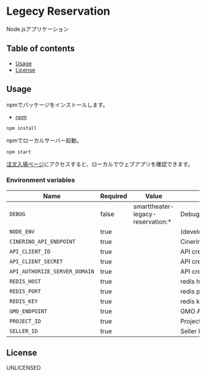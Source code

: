 # Legecy Reservation

Node.jsアプリケーション

## Table of contents

* [Usage](#usage)
* [License](#license)

## Usage
npmでパッケージをインストールします。
* [npm](https://www.npmjs.com/)

```shell
npm install
```

npmでローカルサーバー起動。

```shell
npm start
```

[注文入場ページ](http://localhost:8080/entrance/index.html?wc=0&locale=ja)にアクセスすると、ローカルでウェブアプリを確認できます。

### Environment variables

| Name                          | Required | Value                             | Purpose                       |
| ----------------------------- | -------- | --------------------------------- | ----------------------------- |
| `DEBUG`                       | false    | smarttheater-legacy-reservation:* | Debug                         |
| `NODE_ENV`                    | true     |                                   | (development,test,production) |
| `CINERINO_API_ENDPOINT`       | true     |                                   | Cinerino endpoint             |
| `API_CLIENT_ID`               | true     |                                   | API credentials               |
| `API_CLIENT_SECRET`           | true     |                                   | API credentials               |
| `API_AUTHORIZE_SERVER_DOMAIN` | true     |                                   | API credentials               |
| `REDIS_HOST`                  | true     |                                   | redis host                    |
| `REDIS_PORT`                  | true     |                                   | redis port                    |
| `REDIS_KEY`                   | true     |                                   | redis key                     |
| `GMO_ENDPOINT`                | true     |                                   | GMO API endpoint              |
| `PROJECT_ID`                  | true     |                                   | Project ID                    |
| `SELLER_ID`                   | true     |                                   | Seller ID                     |

## License

UNLICENSED
